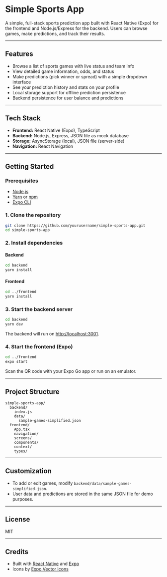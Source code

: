 # Simple Sports App

A simple, full-stack sports prediction app built with React Native (Expo) for the frontend and Node.js/Express for the backend. Users can browse games, make predictions, and track their results.

---

## Features

- Browse a list of sports games with live status and team info
- View detailed game information, odds, and status
- Make predictions (pick winner or spread) with a simple dropdown interface
- See your prediction history and stats on your profile
- Local storage support for offline prediction persistence
- Backend persistence for user balance and predictions

---

## Tech Stack

- **Frontend:** React Native (Expo), TypeScript
- **Backend:** Node.js, Express, JSON file as mock database
- **Storage:** AsyncStorage (local), JSON file (server-side)
- **Navigation:** React Navigation

---

## Getting Started

### Prerequisites

- [Node.js](https://nodejs.org/)
- [Yarn](https://yarnpkg.com/) or [npm](https://www.npmjs.com/)
- [Expo CLI](https://docs.expo.dev/get-started/installation/)

### 1. Clone the repository

```sh
git clone https://github.com/yourusername/simple-sports-app.git
cd simple-sports-app
```

### 2. Install dependencies

#### Backend

```sh
cd backend
yarn install
```

#### Frontend

```sh
cd ../frontend
yarn install
```

### 3. Start the backend server

```sh
cd backend
yarn dev
```
The backend will run on [http://localhost:3001](http://localhost:3001).

### 4. Start the frontend (Expo)

```sh
cd ../frontend
expo start
```

Scan the QR code with your Expo Go app or run on an emulator.

---

## Project Structure

```
simple-sports-app/
  backend/
    index.js
    data/
      sample-games-simplified.json
  frontend/
    App.tsx
    navigation/
    screens/
    components/
    context/
    types/
```

---

## Customization

- To add or edit games, modify `backend/data/sample-games-simplified.json`.
- User data and predictions are stored in the same JSON file for demo purposes.

---

## License

MIT

---

## Credits

- Built with [React Native](https://reactnative.dev/) and [Expo](https://expo.dev/)
- Icons by [Expo Vector Icons](https://icons.expo.fyi/)
